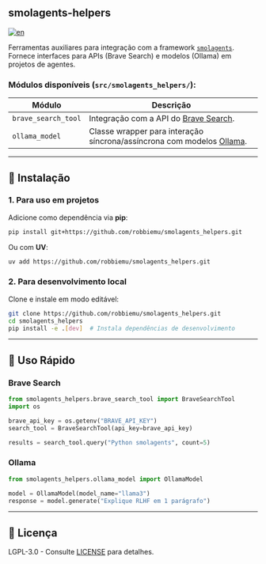 smolagents-helpers
--
[![en](https://img.shields.io/badge/lang-en-red.svg)](https://github.com/robbiemu/smolagents_helpers/blob/master/README.en.md)


Ferramentas auxiliares para integração com a framework [`smolagents`](https://github.com/huggingface/smolagents).  
Fornece interfaces para APIs (Brave Search) e modelos (Ollama) em projetos de agentes.

### Módulos disponíveis (`src/smolagents_helpers/`):
| Módulo               | Descrição                                                                 |
|----------------------|---------------------------------------------------------------------------|
| `brave_search_tool`  | Integração com a API do [Brave Search](https://brave.com/search/api/).   |
| `ollama_model`       | Classe wrapper para interação síncrona/assíncrona com modelos [Ollama](https://github.com/ollama/ollama).    |

---

## 🔧 Instalação

### 1. Para uso em projetos
Adicione como dependência via **pip**:
```bash
pip install git+https://github.com/robbiemu/smolagents_helpers.git
```
Ou com **UV**:
```bash
uv add https://github.com/robbiemu/smolagents_helpers.git
```

### 2. Para desenvolvimento local
Clone e instale em modo editável:
```bash
git clone https://github.com/robbiemu/smolagents_helpers.git
cd smolagents_helpers
pip install -e .[dev]  # Instala dependências de desenvolvimento
```

---

## 🚀 Uso Rápido

### Brave Search
```python
from smolagents_helpers.brave_search_tool import BraveSearchTool
import os

brave_api_key = os.getenv("BRAVE_API_KEY")
search_tool = BraveSearchTool(api_key=brave_api_key)

results = search_tool.query("Python smolagents", count=5)
```

### Ollama
```python
from smolagents_helpers.ollama_model import OllamaModel

model = OllamaModel(model_name="llama3")
response = model.generate("Explique RLHF em 1 parágrafo")
```

---

## 📜 Licença
LGPL-3.0 - Consulte [LICENSE](LICENSE) para detalhes.
